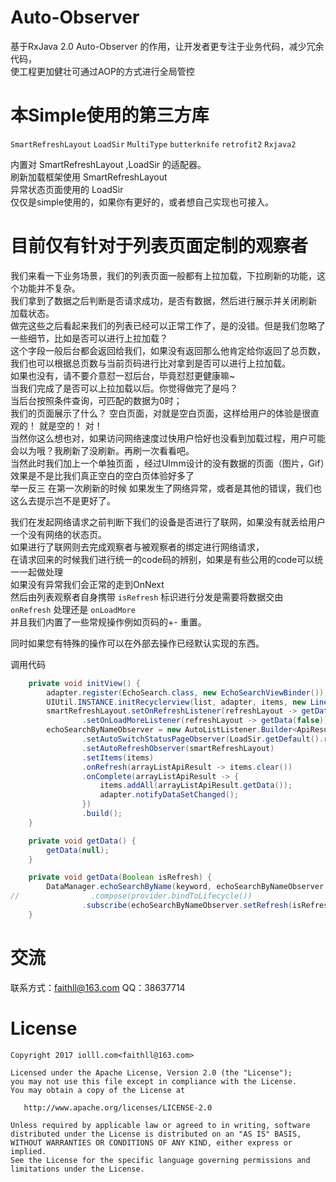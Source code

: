 # Auto-Observer

基于RxJava 2.0 
Auto-Observer 的作用，让开发者更专注于业务代码，减少冗余代码，  
使工程更加健壮可通过AOP的方式进行全局管控  

# 本Simple使用的第三方库
`SmartRefreshLayout`   `LoadSir`   `MultiType`   `butterknife`   `retrofit2`   `Rxjava2`

内置对 SmartRefreshLayout ,LoadSir 的适配器。  
刷新加载框架使用 SmartRefreshLayout   
异常状态页面使用的 LoadSir  
仅仅是simple使用的，如果你有更好的，或者想自己实现也可接入。  

# 目前仅有针对于列表页面定制的观察者
我们来看一下业务场景，我们的列表页面一般都有上拉加载，下拉刷新的功能，这个功能并不复杂。  
我们拿到了数据之后判断是否请求成功，是否有数据，然后进行展示并关闭刷新 加载状态。  
做完这些之后看起来我们的列表已经可以正常工作了，是的没错。但是我们忽略了一些细节，比如是否可以进行上拉加载？  
这个字段一般后台都会返回给我们，如果没有返回那么他肯定给你返回了总页数，我们也可以根据总页数与当前页码进行比对拿到是否可以进行上拉加载。  
如果也没有，请不要介意怼一怼后台，毕竟怼怼更健康嘛~  
当我们完成了是否可以上拉加载以后。你觉得做完了是吗？  
当后台按照条件查询，可匹配的数据为0时；  
我们的页面展示了什么？ 空白页面，对就是空白页面，这样给用户的体验是很直观的！ 就是空的！ 对！   
当然你这么想也对，如果访问网络速度过快用户恰好也没看到加载过程，用户可能会以为哦？我刷新了没刷新。再刷一次看看吧。  
当然此时我们加上一个单独页面 ，经过UImm设计的没有数据的页面（图片，Gif）效果是不是比我们真正空白的空白页体验好多了  
举一反三 在第一次刷新的时候 如果发生了网络异常，或者是其他的错误，我们也这么去提示岂不是更好了。  

我们在发起网络请求之前判断下我们的设备是否进行了联网，如果没有就丢给用户一个没有网络的状态页。  
如果进行了联网则去完成观察者与被观察者的绑定进行网络请求，  
在请求回来的时候我们进行统一的code码的辨别，如果是有些公用的code可以统一一起做处理  
如果没有异常我们会正常的走到OnNext  
然后由列表观察者自身携带 `isRefresh` 标识进行分发是需要将数据交由 `onRefresh` 处理还是 `onLoadMore`  
并且我们内置了一些常规操作例如页码的+- 重置。  

同时如果您有特殊的操作可以在外部去操作已经默认实现的东西。  



调用代码
```java
    private void initView() {
        adapter.register(EchoSearch.class, new EchoSearchViewBinder());
        UIUtil.INSTANCE.initRecyclerview(list, adapter, items, new LinearLayoutManager(context));
        smartRefreshLayout.setOnRefreshListener(refreshLayout -> getData(true))
                .setOnLoadMoreListener(refreshLayout -> getData(false));
        echoSearchByNameObserver = new AutoListListener.Builder<ApiResult<ArrayList<EchoSearch>>>()
                .setAutoSwitchStatusPageObserver(LoadSir.getDefault().register(smartRefreshLayout, v -> getData()))
                .setAutoRefreshObserver(smartRefreshLayout)
                .setItems(items)
                .onRefresh(arrayListApiResult -> items.clear())
                .onComplete(arrayListApiResult -> {
                    items.addAll(arrayListApiResult.getData());
                    adapter.notifyDataSetChanged();
                })
                .build();
    }

    private void getData() {
        getData(null);
    }

    private void getData(Boolean isRefresh) {
        DataManager.echoSearchByName(keyword, echoSearchByNameObserver.getPage())
//                .compose(provider.bindToLifecycle())
                .subscribe(echoSearchByNameObserver.setRefresh(isRefresh));
    }
```



# 交流
联系方式：faithll@163.com
QQ：38637714

# License
```license
Copyright 2017 iolll.com<faithll@163.com>

Licensed under the Apache License, Version 2.0 (the "License");
you may not use this file except in compliance with the License.
You may obtain a copy of the License at

   http://www.apache.org/licenses/LICENSE-2.0
   
Unless required by applicable law or agreed to in writing, software
distributed under the License is distributed on an "AS IS" BASIS,
WITHOUT WARRANTIES OR CONDITIONS OF ANY KIND, either express or implied.
See the License for the specific language governing permissions and
limitations under the License.
```
